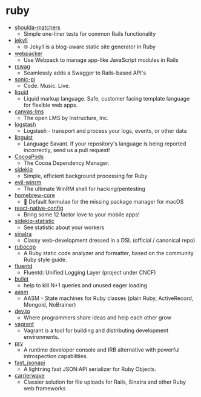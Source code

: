# ruby
- [shoulda-matchers](https://github.com/thoughtbot/shoulda-matchers)
  - Simple one-liner tests for common Rails functionality
- [jekyll](https://github.com/jekyll/jekyll)
  - 🌐 Jekyll is a blog-aware static site generator in Ruby
- [webpacker](https://github.com/rails/webpacker)
  - Use Webpack to manage app-like JavaScript modules in Rails
- [rswag](https://github.com/rswag/rswag)
  - Seamlessly adds a Swagger to Rails-based API's
- [sonic-pi](https://github.com/sonic-pi-net/sonic-pi)
  - Code. Music. Live.
- [liquid](https://github.com/Shopify/liquid)
  - Liquid markup language. Safe, customer facing template language for flexible web apps.
- [canvas-lms](https://github.com/instructure/canvas-lms)
  - The open LMS by Instructure, Inc.
- [logstash](https://github.com/elastic/logstash)
  - Logstash - transport and process your logs, events, or other data
- [linguist](https://github.com/github/linguist)
  - Language Savant. If your repository's language is being reported incorrectly, send us a pull request!
- [CocoaPods](https://github.com/CocoaPods/CocoaPods)
  - The Cocoa Dependency Manager.
- [sidekiq](https://github.com/mperham/sidekiq)
  - Simple, efficient background processing for Ruby
- [evil-winrm](https://github.com/Hackplayers/evil-winrm)
  - The ultimate WinRM shell for hacking/pentesting
- [homebrew-core](https://github.com/Homebrew/homebrew-core)
  - 🍻 Default formulae for the missing package manager for macOS
- [react-native-config](https://github.com/luggit/react-native-config)
  - Bring some 12 factor love to your mobile apps!
- [sidekiq-statistic](https://github.com/davydovanton/sidekiq-statistic)
  - See statistic about your workers
- [sinatra](https://github.com/sinatra/sinatra)
  - Classy web-development dressed in a DSL (official / canonical repo)
- [rubocop](https://github.com/rubocop-hq/rubocop)
  - A Ruby static code analyzer and formatter, based on the community Ruby style guide.
- [fluentd](https://github.com/fluent/fluentd)
  - Fluentd: Unified Logging Layer (project under CNCF)
- [bullet](https://github.com/flyerhzm/bullet)
  - help to kill N+1 queries and unused eager loading
- [aasm](https://github.com/aasm/aasm)
  - AASM - State machines for Ruby classes (plain Ruby, ActiveRecord, Mongoid, NoBrainer)
- [dev.to](https://github.com/thepracticaldev/dev.to)
  - Where programmers share ideas and help each other grow
- [vagrant](https://github.com/hashicorp/vagrant)
  - Vagrant is a tool for building and distributing development environments.
- [pry](https://github.com/pry/pry)
  - A runtime developer console and IRB alternative with powerful introspection capabilities.
- [fast_jsonapi](https://github.com/Netflix/fast_jsonapi)
  - A lightning fast JSON:API serializer for Ruby Objects.
- [carrierwave](https://github.com/carrierwaveuploader/carrierwave)
  - Classier solution for file uploads for Rails, Sinatra and other Ruby web frameworks
